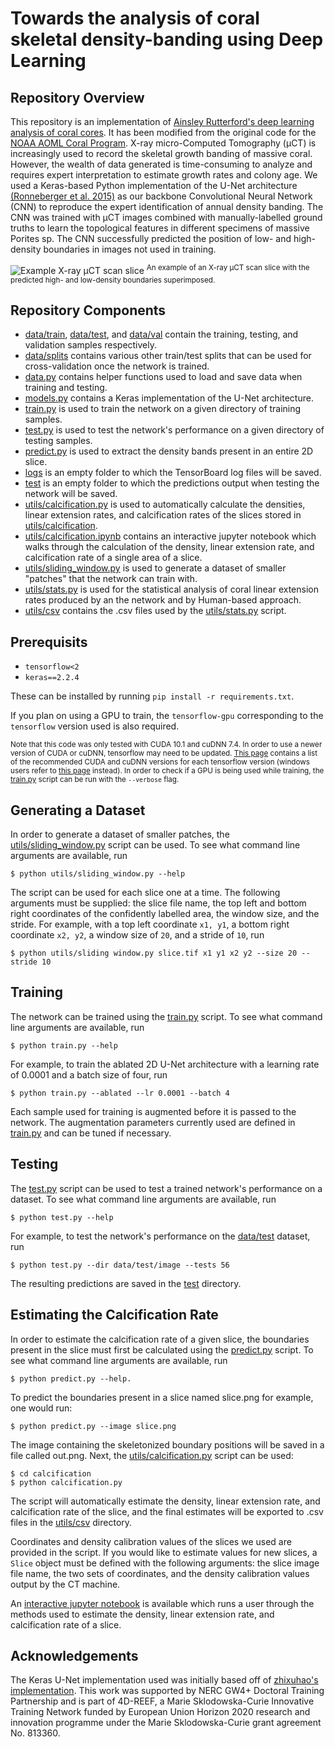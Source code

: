 # Towards the analysis of coral skeletal density-banding using Deep Learning

## Repository Overview

This repository is an implementation of [Ainsley Rutterford's deep learning analysis of coral cores](https://doi.org/10.1007/s42452-021-04912-x). It has been modified from the original code for the [NOAA AOML Coral Program](https://www.aoml.noaa.gov/coral-reef-ecosystems/). X-ray micro-Computed Tomography (µCT) is increasingly used to record the skeletal growth banding of massive coral. However, the wealth of data generated is time-consuming to analyze and requires expert interpretation to estimate growth rates and colony age. We used a Keras-based Python implementation of the U-Net architecture [(Ronneberger et al. 2015)](https://arxiv.org/abs/1505.04597) as our backbone Convolutional Neural Network (CNN) to reproduce the expert identification of annual density banding. The CNN was trained with µCT images combined with manually-labelled ground truths to learn the topological features in different specimens of massive Porites sp. The CNN successfully predicted the position of low- and high-density boundaries in images not used in training.

![Example X-ray µCT scan slice](coral.png)
<sup>An example of an X-ray µCT scan slice with the predicted high- and low-density boundaries superimposed.</sup>

## Repository Components

- [data/train](data/train), [data/test](data/test), and [data/val](data/val) contain the training, testing, and validation samples respectively.
- [data/splits](data/splits) contains various other train/test splits that can be used for cross-validation once the network is trained.
- [data.py](data.py) contains helper functions used to load and save data when training and testing.
- [models.py](models.py) contains a Keras implementation of the U-Net architecture.
- [train.py](train.py) is used to train the network on a given directory of training samples.
- [test.py](test.py) is used to test the network's performance on a given directory of testing samples.
- [predict.py](predict.py) is used to extract the density bands present in an entire 2D slice.
- [logs](logs) is an empty folder to which the TensorBoard log files will be saved.
- [test](test) is an empty folder to which the predictions output when testing the network will be saved.
- [utils/calcification.py](utils/calcification.py) is used to automatically calculate the densities, linear extension rates, and calcification rates of the slices stored in [utils/calcification](utils/calcification).
- [utils/calcification.ipynb](utils/calcification.ipynb) contains an interactive jupyter notebook which walks through the calculation of the density, linear extension rate, and calcification rate of a single area of a slice.
- [utils/sliding_window.py](utils/sliding_window.py) is used to generate a dataset of smaller "patches" that the network can train with.
- [utils/stats.py](utils/stats.py) is used for the statistical analysis of coral linear extension rates produced by an the network and by Human-based approach.
- [utils/csv](utils/csv) contains the .csv files used by the [utils/stats.py](utils/stats.py) script.

## Prerequisits

- `tensorflow<2`
- `keras==2.2.4`

These can be installed by running `pip install -r requirements.txt`.

If you plan on using a GPU to train, the `tensorflow-gpu` corresponding to the `tensorflow` version used is also required. 

<sub>Note that this code was only tested with CUDA 10.1 and cuDNN 7.4. In order to use a newer version of CUDA or cuDNN, tensorflow may need to be updated. [This page](https://www.tensorflow.org/install/source#tested_build_configurations) contains a list of the recommended CUDA and cuDNN versions for each tensorflow version (windows users refer to [this page](https://www.tensorflow.org/install/source_windows#tested_build_configurations) instead). In order to check if a GPU is being used while training, the [train.py](train.py) script can be run with the `--verbose` flag.</sub>

## Generating a Dataset

In order to generate a dataset of smaller patches, the [utils/sliding_window.py](utils/sliding_window.py) script can be used. To see what command line arguments are available, run

```
$ python utils/sliding_window.py --help
```

The script can be used for each slice one at a time. The following arguments must be supplied: the slice file name, the top left and bottom right coordinates of the confidently labelled area, the window size, and the stride. For example, with a top left coordinate `x1, y1`, a bottom right coordinate `x2, y2`, a window size of `20`, and a stride of `10`, run

```
$ python utils/sliding window.py slice.tif x1 y1 x2 y2 --size 20 --stride 10
```

## Training

The network can be trained using the [train.py](train.py) script. To see what command line arguments are available, run

```
$ python train.py --help
```

For example, to train the ablated 2D U-Net architecture with a learning rate of 0.0001 and a batch size of four, run

```
$ python train.py --ablated --lr 0.0001 --batch 4
```

Each sample used for training is augmented before it is passed to the network. The augmentation parameters currently used are defined in [train.py](train.py) and can be tuned if necessary.

## Testing

The [test.py](test.py) script can be used to test a trained network's performance on a dataset. To see what command line arguments are available, run

```
$ python test.py --help
```

For example, to test the network's performance on the [data/test](data/test) dataset, run

```
$ python test.py --dir data/test/image --tests 56
```

The resulting predictions are saved in the [test](test) directory.

## Estimating the Calcification Rate

In order to estimate the calcification rate of a given slice, the boundaries present in the slice must first be calculated using the [predict.py](predict.py) script. To see what command line arguments are available, run

```
$ python predict.py --help.
```

To predict the boundaries present in a slice named slice.png for example, one would run:

```
$ python predict.py --image slice.png
```

The image containing the skeletonized boundary positions will be saved in a file called out.png. Next, the [utils/calcification.py](utils/calcification.py) script can be used:

```
$ cd calcification
$ python calcification.py
```

The script will automatically estimate the density, linear extension rate, and calcification rate of the slice, and the final estimates will be exported to .csv files in the [utils/csv](utils/csv) directory.

Coordinates and density calibration values of the slices we used are provided in the script. If you would like to estimate values for new slices, a `Slice` object must be defined with the following arguments: the slice image file name, the two sets of coordinates, and the density calibration values output by the CT machine.

An [interactive jupyter notebook](utils/calcification.ipynb) is available which runs a user through the methods used to estimate the density, linear extension rate, and calcification rate of a slice.

## Acknowledgements 

The Keras U-Net implementation used was initially based off of [zhixuhao's implementation](https://github.com/zhixuhao/unet). This work was supported by NERC GW4+ Doctoral Training Partnership and is part of 4D-REEF, a Marie Sklodowska-Curie Innovative Training Network funded by European Union Horizon 2020 research and innovation programme under the Marie Sklodowska-Curie grant agreement No. 813360.